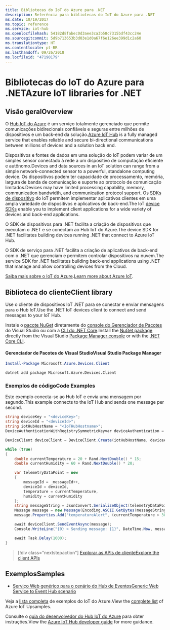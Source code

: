```yaml
---
title: Bibliotecas do IoT do Azure para .NET
description: Referência para bibliotecas do IoT do Azure para .NET
ms.date: 10/19/2017
ms.topic: reference
ms.service: iot-hub
ms.openlocfilehash: 54182d8fabec0d3aee3ca3b58c7315bdf43cc24e
ms.sourcegitcommit: 5d9b713653b3d03e1d0a67f6e126ee399d1c2a60
ms.translationtype: HT
ms.contentlocale: pt-BR
ms.lasthandoff: 09/26/2018
ms.locfileid: "47190179"
---
```

# <a name="azure-iot-libraries-for-net"></a><span data-ttu-id="64465-103">Bibliotecas do IoT do Azure para .NET</span><span class="sxs-lookup"><span data-stu-id="64465-103">Azure IoT libraries for .NET</span></span>

## <a name="overview"></a><span data-ttu-id="64465-104">Visão geral</span><span class="sxs-lookup"><span data-stu-id="64465-104">Overview</span></span>

<span data-ttu-id="64465-105">O [Hub IoT do Azure](https://azure.microsoft.com/services/iot-hub/) é um serviço totalmente gerenciado que permite comunicações bidirecionais confiáveis e seguras entre milhões de dispositivos e um back-end da solução.</span><span class="sxs-lookup"><span data-stu-id="64465-105">[Azure IoT Hub](https://azure.microsoft.com/services/iot-hub/) is a fully managed service that enables reliable and secure bi-directional communications between millions of devices and a solution back end.</span></span>

<span data-ttu-id="64465-106">Dispositivos e fontes de dados em uma solução do IoT podem variar de um simples sensor conectado à rede a um dispositivo de computação eficiente e autônomo.</span><span class="sxs-lookup"><span data-stu-id="64465-106">Devices and data sources in an IoT solution can range from a simple network-connected sensor to a powerful, standalone computing device.</span></span> <span data-ttu-id="64465-107">Os dispositivos podem ter capacidade de processamento, memória, largura de banda de comunicação e suporte ao protocolo de comunicação limitados.</span><span class="sxs-lookup"><span data-stu-id="64465-107">Devices may have limited processing capability, memory, communication bandwidth, and communication protocol support.</span></span> <span data-ttu-id="64465-108">Os [SDKs de dispositivo](https://docs.microsoft.com/azure/iot-hub/iot-hub-devguide-sdks) do IoT permitem implementar aplicativos clientes em uma ampla variedade de dispositivos e aplicativos de back-end.</span><span class="sxs-lookup"><span data-stu-id="64465-108">The IoT [device SDKs](https://docs.microsoft.com/azure/iot-hub/iot-hub-devguide-sdks) enable you to implement client applications for a wide variety of devices and back-end applications.</span></span>

<span data-ttu-id="64465-109">O SDK de dispositivos para .NET facilita a criação de dispositivos que executam o .NET e se conectam ao Hub IoT do Azure.</span><span class="sxs-lookup"><span data-stu-id="64465-109">The device SDK for .NET facilitates building devices running .NET that connect to Azure IoT Hub.</span></span>

<span data-ttu-id="64465-110">O SDK de serviço para .NET facilita a criação de aplicativos de back-end com o .NET que gerenciam e permitem controlar dispositivos na nuvem.</span><span class="sxs-lookup"><span data-stu-id="64465-110">The service SDK for .NET facilitates building back-end applications using .NET that manage and allow controlling devices from the Cloud.</span></span>

<span data-ttu-id="64465-111">[Saiba mais sobre o IoT do Azure](https://docs.microsoft.com/azure/iot-hub/).</span><span class="sxs-lookup"><span data-stu-id="64465-111">[Learn more about Azure IoT](https://docs.microsoft.com/azure/iot-hub/).</span></span>


## <a name="client-library"></a><span data-ttu-id="64465-112">Biblioteca do cliente</span><span class="sxs-lookup"><span data-stu-id="64465-112">Client library</span></span>

<span data-ttu-id="64465-113">Use o cliente de dispositivos IoT .NET para se conectar e enviar mensagens para o Hub IoT.</span><span class="sxs-lookup"><span data-stu-id="64465-113">Use the .NET IoT devices client to connect and send messages to your IoT Hub.</span></span>

<span data-ttu-id="64465-114">Instale o [pacote NuGet]( https://www.nuget.org/packages/Microsoft.Azure.Devices.Client) diretamente do [console do Gerenciador de Pacotes][PackageManager] do Visual Studio ou com a [CLI do .NET Core][DotNetCLI].</span><span class="sxs-lookup"><span data-stu-id="64465-114">Install the [NuGet package]( https://www.nuget.org/packages/Microsoft.Azure.Devices.Client) directly from the Visual Studio [Package Manager console][PackageManager] or with the [.NET Core CLI][DotNetCLI].</span></span>

#### <a name="visual-studio-package-manager"></a><span data-ttu-id="64465-115">Gerenciador de Pacotes do Visual Studio</span><span class="sxs-lookup"><span data-stu-id="64465-115">Visual Studio Package Manager</span></span>

```powershell
Install-Package Microsoft.Azure.Devices.Client
```

```bash
dotnet add package Microsoft.Azure.Devices.Client
```
### <a name="code-examples"></a><span data-ttu-id="64465-116">Exemplos de código</span><span class="sxs-lookup"><span data-stu-id="64465-116">Code Examples</span></span> 

<span data-ttu-id="64465-117">Este exemplo conecta-se ao Hub IoT e envia uma mensagem por segundo.</span><span class="sxs-lookup"><span data-stu-id="64465-117">This example connects to the IoT Hub and sends one message per second.</span></span>

```csharp
string deviceKey = "<deviceKey>";
string deviceId = "<deviceId>";
string iotHubHostName = "<IoTHubHostname>";
DeviceAuthenticationWithRegistrySymmetricKeyvar deviceAuthentication = new DeviceAuthenticationWithRegistrySymmetricKey(deviceId, deviceKey);

DeviceClient deviceClient = DeviceClient.Create(iotHubHostName, deviceAuthentication, TransportType.Mqtt);

while (true)
{
    double currentTemperature = 20 + Rand.NextDouble() * 15;
    double currentHumidity = 60 + Rand.NextDouble() * 20;

    var telemetryDataPoint = new
    {
        messageId = _messageId++,
        deviceId = deviceId,
        temperature = currentTemperature,
        humidity = currentHumidity
    };
    string messageString = JsonConvert.SerializeObject(telemetryDataPoint);
    Message message = new Message(Encoding.ASCII.GetBytes(messageString));
    message.Properties.Add("temperatureAlert", (currentTemperature > 30) ? "true" : "false");

    await deviceClient.SendEventAsync(message);
    Console.WriteLine("{0} > Sending message: {1}", DateTime.Now, messageString);

    await Task.Delay(1000);
}
```


> [!div class="nextstepaction"]
> [<span data-ttu-id="64465-118">Explorar as APIs de cliente</span><span class="sxs-lookup"><span data-stu-id="64465-118">Explore the client APIs</span></span>](/dotnet/api/overview/azure/iot/client)

## <a name="samples"></a><span data-ttu-id="64465-119">Exemplos</span><span class="sxs-lookup"><span data-stu-id="64465-119">Samples</span></span>

- [<span data-ttu-id="64465-120">Serviço Web genérico para o cenário do Hub de Eventos</span><span class="sxs-lookup"><span data-stu-id="64465-120">Generic Web Service to Event Hub scenario</span></span>](https://azure.microsoft.com/resources/samples/event-hubs-dotnet-importfromweb/)

<span data-ttu-id="64465-121">Veja a [lista completa](https://azure.microsoft.com/resources/samples/?platform=dotnet&service=iot-hub) de exemplos do IoT do Azure.</span><span class="sxs-lookup"><span data-stu-id="64465-121">View the [complete list](https://azure.microsoft.com/resources/samples/?platform=dotnet&service=iot-hub) of Azure IoT Upsamples.</span></span>

<span data-ttu-id="64465-122">Consulte o [guia do desenvolvedor do Hub IoT do Azure](https://docs.microsoft.com/azure/iot-hub/iot-hub-devguide) para obter instruções.</span><span class="sxs-lookup"><span data-stu-id="64465-122">View the [Azure IoT Hub developer guide](https://docs.microsoft.com/azure/iot-hub/iot-hub-devguide) for more guidance.</span></span>

[PackageManager]: https://docs.microsoft.com/nuget/tools/package-manager-console
[DotNetCLI]: https://docs.microsoft.com/dotnet/core/tools/dotnet-add-package
